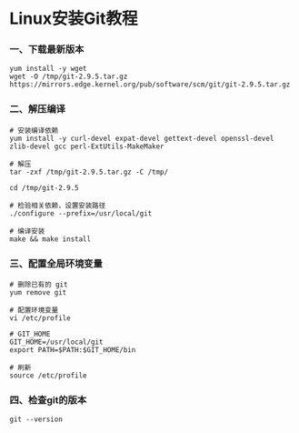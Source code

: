 # Linux安装Git教程

### 一、下载最新版本
    yum install -y wget
    wget -O /tmp/git-2.9.5.tar.gz https://mirrors.edge.kernel.org/pub/software/scm/git/git-2.9.5.tar.gz

### 二、解压编译
	
	# 安装编译依赖
    yum install -y curl-devel expat-devel gettext-devel openssl-devel zlib-devel gcc perl-ExtUtils-MakeMaker
    
    # 解压
    tar -zxf /tmp/git-2.9.5.tar.gz -C /tmp/
    
    cd /tmp/git-2.9.5
    
    # 检验相关依赖，设置安装路径
    ./configure --prefix=/usr/local/git
    
    # 编译安装
    make && make install
	

### 三、配置全局环境变量

	# 删除已有的 git
    yum remove git
    
    # 配置环境变量
    vi /etc/profile
    
    # GIT_HOME
    GIT_HOME=/usr/local/git
    export PATH=$PATH:$GIT_HOME/bin
    
    # 刷新
    source /etc/profile
	
### 四、检查git的版本

	git --version
